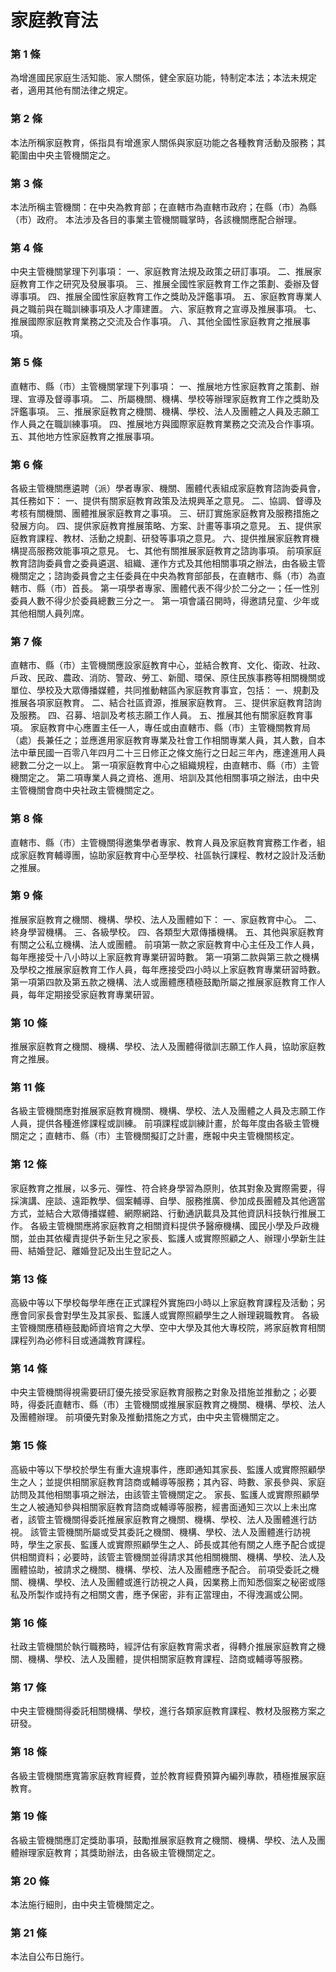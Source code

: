 # 家庭教育法

### 第 1 條

為增進國民家庭生活知能、家人關係，健全家庭功能，特制定本法；本法未規定者，適用其他有關法律之規定。

### 第 2 條

本法所稱家庭教育，係指具有增進家人關係與家庭功能之各種教育活動及服務；其範圍由中央主管機關定之。

### 第 3 條

本法所稱主管機關：在中央為教育部；在直轄市為直轄市政府；在縣（市）為縣（市）政府。
本法涉及各目的事業主管機關職掌時，各該機關應配合辦理。

### 第 4 條

中央主管機關掌理下列事項：
一、家庭教育法規及政策之研訂事項。
二、推展家庭教育工作之研究及發展事項。
三、推展全國性家庭教育工作之策劃、委辦及督導事項。
四、推展全國性家庭教育工作之獎助及評鑑事項。
五、家庭教育專業人員之職前與在職訓練事項及人才庫建置。
六、家庭教育之宣導及推展事項。
七、推展國際家庭教育業務之交流及合作事項。
八、其他全國性家庭教育之推展事項。

### 第 5 條

直轄市、縣（市）主管機關掌理下列事項：
一、推展地方性家庭教育之策劃、辦理、宣導及督導事項。
二、所屬機關、機構、學校等辦理家庭教育工作之獎助及評鑑事項。
三、推展家庭教育之機關、機構、學校、法人及團體之人員及志願工作人員之在職訓練事項。
四、推展地方與國際家庭教育業務之交流及合作事項。
五、其他地方性家庭教育之推展事項。

### 第 6 條

各級主管機關應遴聘（派）學者專家、機關、團體代表組成家庭教育諮詢委員會，其任務如下：
一、提供有關家庭教育政策及法規興革之意見。
二、協調、督導及考核有關機關、團體推展家庭教育之事項。
三、研訂實施家庭教育及服務措施之發展方向。
四、提供家庭教育推展策略、方案、計畫等事項之意見。
五、提供家庭教育課程、教材、活動之規劃、研發等事項之意見。
六、提供推展家庭教育機構提高服務效能事項之意見。
七、其他有關推展家庭教育之諮詢事項。
前項家庭教育諮詢委員會之委員遴選、組織、運作方式及其他相關事項之辦法，由各級主管機關定之；諮詢委員會之主任委員在中央為教育部部長，在直轄市、縣（市）為直轄市、縣（市）首長。
第一項學者專家、團體代表不得少於二分之一；任一性別委員人數不得少於委員總數三分之一。
第一項會議召開時，得邀請兒童、少年或其他相關人員列席。

### 第 7 條

直轄市、縣（市）主管機關應設家庭教育中心，並結合教育、文化、衛政、社政、戶政、民政、農政、消防、警政、勞工、新聞、環保、原住民族事務等相關機關或單位、學校及大眾傳播媒體，共同推動轄區內家庭教育事宜，包括：
一、規劃及推展各項家庭教育。
二、結合社區資源，推展家庭教育。
三、提供家庭教育諮詢及服務。
四、召募、培訓及考核志願工作人員。
五、推展其他有關家庭教育事項。
家庭教育中心應置主任一人，專任或由直轄市、縣（市）主管機關教育局（處）長兼任之；並應進用家庭教育專業及社會工作相關專業人員，其人數，自本法中華民國一百零八年四月二十三日修正之條文施行之日起三年內，應達進用人員總數二分之一以上。
第一項家庭教育中心之組織規程，由直轄市、縣（市）主管機關定之。
第二項專業人員之資格、進用、培訓及其他相關事項之辦法，由中央主管機關會商中央社政主管機關定之。

### 第 8 條

直轄市、縣（市）主管機關得邀集學者專家、教育人員及家庭教育實務工作者，組成家庭教育輔導團，協助家庭教育中心至學校、社區執行課程、教材之設計及活動之推展。

### 第 9 條

推展家庭教育之機關、機構、學校、法人及團體如下：
一、家庭教育中心。
二、終身學習機構。
三、各級學校。
四、各類型大眾傳播機構。
五、其他與家庭教育有關之公私立機構、法人或團體。
前項第一款之家庭教育中心主任及工作人員，每年應接受十八小時以上家庭教育專業研習時數。
第一項第二款與第三款之機構及學校之推展家庭教育工作人員，每年應接受四小時以上家庭教育專業研習時數。
第一項第四款及第五款之機構、法人或團體應積極鼓勵所屬之推展家庭教育工作人員，每年定期接受家庭教育專業研習。

### 第 10 條

推展家庭教育之機關、機構、學校、法人及團體得徵訓志願工作人員，協助家庭教育之推展。

### 第 11 條

各級主管機關應對推展家庭教育機關、機構、學校、法人及團體之人員及志願工作人員，提供各種進修課程或訓練。
前項課程或訓練計畫，於每年度由各級主管機關定之；直轄市、縣（市）主管機關擬訂之計畫，應報中央主管機關核定。

### 第 12 條

家庭教育之推展，以多元、彈性、符合終身學習為原則，依其對象及實際需要，得採演講、座談、遠距教學、個案輔導、自學、服務推廣、參加成長團體及其他適當方式，並結合大眾傳播媒體、網際網路、行動通訊載具及其他資訊科技執行推展工作。
各級主管機關應將家庭教育之相關資料提供予醫療機構、國民小學及戶政機關，並由其依權責提供予新生兒之家長、監護人或實際照顧之人、辦理小學新生註冊、結婚登記、離婚登記及出生登記之人。

### 第 13 條

高級中等以下學校每學年應在正式課程外實施四小時以上家庭教育課程及活動；另應會同家長會對學生及其家長、監護人或實際照顧學生之人辦理親職教育。
各級主管機關應積極鼓勵師資培育之大學、空中大學及其他大專校院，將家庭教育相關課程列為必修科目或通識教育課程。

### 第 14 條

中央主管機關得視需要研訂優先接受家庭教育服務之對象及措施並推動之；必要時，得委託直轄市、縣（市）主管機關或推展家庭教育之機關、機構、學校、法人及團體辦理。
前項優先對象及推動措施之方式，由中央主管機關定之。

### 第 15 條

高級中等以下學校於學生有重大違規事件，應即通知其家長、監護人或實際照顧學生之人；並提供相關家庭教育諮商或輔導等服務；其內容、時數、家長參與、家庭訪問及其他相關事項之辦法，由該管主管機關定之。
家長、監護人或實際照顧學生之人被通知參與相關家庭教育諮商或輔導等服務，經書面通知三次以上未出席者，該管主管機關得委託推展家庭教育之機關、機構、學校、法人及團體進行訪視。
該管主管機關所屬或受其委託之機關、機構、學校、法人及團體進行訪視時，學生之家長、監護人或實際照顧學生之人、師長或其他有關之人應予配合或提供相關資料；必要時，該管主管機關並得請求其他相關機關、機構、學校、法人及團體協助，被請求之機關、機構、學校、法人及團體應予配合。
前項受委託之機關、機構、學校、法人及團體或進行訪視之人員，因業務上而知悉個案之秘密或隱私及所製作或持有之相關文書，應予保密，非有正當理由，不得洩漏或公開。

### 第 16 條

社政主管機關於執行職務時，經評估有家庭教育需求者，得轉介推展家庭教育之機關、機構、學校、法人及團體，提供相關家庭教育課程、諮商或輔導等服務。

### 第 17 條

中央主管機關得委託相關機構、學校，進行各類家庭教育課程、教材及服務方案之研發。

### 第 18 條

各級主管機關應寬籌家庭教育經費，並於教育經費預算內編列專款，積極推展家庭教育。

### 第 19 條

各級主管機關應訂定獎助事項，鼓勵推展家庭教育之機關、機構、學校、法人及團體辦理家庭教育；其獎助辦法，由各級主管機關定之。

### 第 20 條

本法施行細則，由中央主管機關定之。

### 第 21 條

本法自公布日施行。

